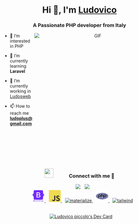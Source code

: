 <h1 align="center">Hi 👋, I'm <a href="https://github.com/LudovicoPiccolo" target="blank">Ludovico</a></h1>
<h3 align="center">A Passionate PHP developer from Italy</h3>
<a target="_blank" align="center">
  <img align="right" top="500" height="300" width="400" alt="GIF" src="https://media.giphy.com/media/qgQUggAC3Pfv687qPC/giphy.gif">
</a>

- 👀 I’m interested in PHP

- 🌱 I’m currently learning **Laravel**
  
- 🔭 I’m currently working in <a href="https://www.ludosweb.com" target="blank">Ludosweb</a>

- 📫 How to reach me **ludoplus@gmail.com**
  
<br/><br/>
<br/><br/>
<br/><br/>
<h3 align="center" > <img src="https://media.giphy.com/media/iY8CRBdQXODJSCERIr/giphy.gif" width="30" height="30" style="margin-right: 50px;">Connect with me 🤝 </h3>

<p align="center">

 <div align="center"  class="icons-social" style="margin-left: 10px;">
        <a style="margin-left: 10px;"  target="_blank" href="https://www.linkedin.com/in/ludovico-piccolo-dev/">
			<img src="https://img.icons8.com/doodle/40/000000/linkedin--v2.png"></a>
        <a style="margin-left: 10px;" target="_blank" href="https://github.com/LudovicoPiccolo">
		<img src="https://img.icons8.com/doodle/40/000000/github--v1.png"></a>
      </div>
	  <div align="center"  class="icons-social" style="margin-left: 10px;">
	<a style="margin-left: 10px;"  target="blank" href="https://getbootstrap.com"> 
			<img src="https://raw.githubusercontent.com/devicons/devicon/master/icons/bootstrap/bootstrap-plain-wordmark.svg" alt="bootstrap" width="40" height="40"/> </a> 
	<a style="margin-left: 10px;"  target="_blank" href="https://developer.mozilla.org/en-US/docs/Web/JavaScript"> 
			<img src="https://raw.githubusercontent.com/devicons/devicon/master/icons/javascript/javascript-original.svg" alt="javascript" width="40" height="40"/> </a> 
	<a style="margin-left: 10px;"  target="_blank" href="https://materializecss.com/" > 
			<img src="https://raw.githubusercontent.com/prplx/svg-logos/5585531d45d294869c4eaab4d7cf2e9c167710a9/svg/materialize.svg" alt="materialize" width="40" height="40"/> </a> 
	<a style="margin-left: 10px;"  target="_blank" href="https://www.php.net" target="_blank" rel="noreferrer"> 
			<img src="https://raw.githubusercontent.com/devicons/devicon/master/icons/php/php-original.svg" alt="php" width="40" height="40"/> </a> 
	<a style="margin-left: 10px;"  target="_blank" href="https://tailwindcss.com/" target="_blank" rel="noreferrer"> 
			<img src="https://www.vectorlogo.zone/logos/tailwindcss/tailwindcss-icon.svg" alt="tailwind" width="40" height="40"/> </a>
</div>
 <div align="center"  class="icons-social" style="margin-left: 10px;"><br><br>
<a align="center" href="https://app.daily.dev/ludovicopiccolo"><img  align="center" src="https://api.daily.dev/devcards/4f2321cadf4f44d284ffe00064c3fa2a.png?r=r81" width="400" alt="Ludovico piccolo's Dev Card"/></a>
	 </div>
</p>


